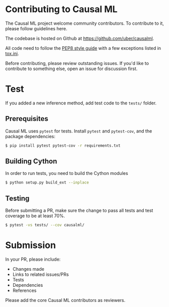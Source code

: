 # Contributing to Causal ML

The Causal ML project welcome community contributors.
To contribute to it, please follow guidelines here.

The codebase is hosted on Github at https://github.com/uber/causalml.

All code need to follow the [PEP8 style guide](https://www.python.org/dev/peps/pep-0008/) with a few exceptions listed in [tox.ini](./tox.ini).

Before contributing, please review outstanding issues.
If you'd like to contribute to something else, open an issue for discussion first.


# Test

If you added a new inference method, add test code to the `tests/` folder.

## Prerequisites

Causal ML uses `pytest` for tests. Install `pytest` and `pytest-cov`, and the package dependencies:
```bash
$ pip install pytest pytest-cov -r requirements.txt
```

## Building Cython

In order to run tests, you need to build the Cython modules
```bash
$ python setup.py build_ext --inplace
```

## Testing

Before submitting a PR, make sure the change to pass all tests and test coverage to be at least 70%.
```bash
$ pytest -vs tests/ --cov causalml/
```


# Submission

In your PR, please include:
- Changes made
- Links to related issues/PRs
- Tests
- Dependencies
- References

Please add the core Causal ML contributors as reviewers.